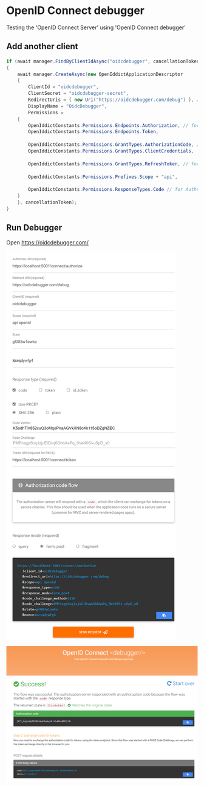 # OpenID Connect debugger

Testing the 'OpenID Connect Server' using 'OpenID Connect debugger'

## Add another client

```cs
if (await manager.FindByClientIdAsync("oidcdebugger", cancellationToken) is null)
{
    await manager.CreateAsync(new OpenIddictApplicationDescriptor
    {
        ClientId = "oidcdebugger",
        ClientSecret = "oidcdebugger-secret",
        RedirectUris = { new Uri("https://oidcdebugger.com/debug") }, // for AuthorizationCodeFlow
        DisplayName = "OidcDebugger",
        Permissions =
    {
        OpenIddictConstants.Permissions.Endpoints.Authorization, // for AuthorizationCodeFlow
        OpenIddictConstants.Permissions.Endpoints.Token,

        OpenIddictConstants.Permissions.GrantTypes.AuthorizationCode, // for AuthorizationCodeFlow
        OpenIddictConstants.Permissions.GrantTypes.ClientCredentials,

        OpenIddictConstants.Permissions.GrantTypes.RefreshToken, // for Refresh Token

        OpenIddictConstants.Permissions.Prefixes.Scope + "api",

        OpenIddictConstants.Permissions.ResponseTypes.Code // for AuthorizationCodeFlow
    }
    }, cancellationToken);
}
```

## Run Debugger

Open <https://oidcdebugger.com/>

![OpenID Connect debugger](../_images/oidcdebugger.png)

![OpenID Connect debugger](../_images/oidcdebugger_success.png)
